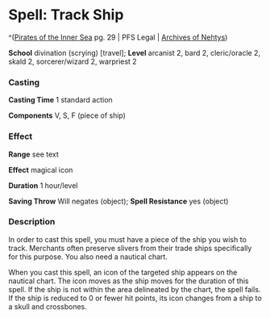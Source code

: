 # Spell: Track Ship

^([Pirates of the Inner Sea][ss-track-ship] pg. 29 | PFS Legal | [Archives of Nehtys][sn-track-ship])

**School** divination (scrying) [travel]; **Level** arcanist 2, bard 2, cleric/oracle 2, skald 2, sorcerer/wizard 2, warpriest 2

### Casting

**Casting Time** 1 standard action  

**Components** V, S, F (piece of ship)

### Effect

**Range** see text  

**Effect** magical icon  

**Duration** 1 hour/level  

**Saving Throw** Will negates (object); **Spell Resistance** yes (object)

### Description

In order to cast this spell, you must have a piece of the ship you wish to track. Merchants often preserve slivers from their trade ships specifically for this purpose. You also need a nautical chart.  

When you cast this spell, an icon of the targeted ship appears on the nautical chart. The icon moves as the ship moves for the duration of this spell. If the ship is not within the area delineated by the chart, the spell fails. If the ship is reduced to 0 or fewer hit points, its icon changes from a ship to a skull and crossbones.

[ss-track-ship]: http://paizo.com/products/btpy8qif
[sn-track-ship]: http://www.archivesofnethys.com/SpellDisplay.aspx?ItemName=Track%20Ship
